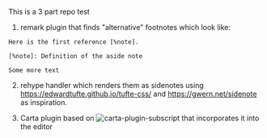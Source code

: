 This is a 3 part repo test 

1) remark plugin that finds "alternative" footnotes which look like:

```
Here is the first reference [%note].

[%note]: Definition of the aside note

Some more text
```

2) rehype handler which renders them as sidenotes using https://edwardtufte.github.io/tufte-css/ and https://gwern.net/sidenote as inspiration.

3) Carta plugin based on ![carta-plugin-subscript](https://img.shields.io/npm/v/carta-plugin-subscript) that incorporates it into the editor
